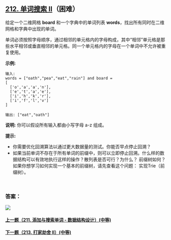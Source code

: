 ## [212. 单词搜索 II](https://leetcode-cn.com/problems/word-search-ii/)（困难）

给定一个二维网格 **board** 和一个字典中的单词列表 **words**，找出所有同时在二维网格和字典中出现的单词。

单词必须按照字母顺序，通过相邻的单元格内的字母构成，其中“相邻”单元格是那些水平相邻或垂直相邻的单元格。同一个单元格内的字母在一个单词中不允许被重复使用。

**示例:**

```
输入: 
words = ["oath","pea","eat","rain"] and board =
[
  ['o','a','a','n'],
  ['e','t','a','e'],
  ['i','h','k','r'],
  ['i','f','l','v']
]

输出: ["eat","oath"]
```

**说明:**
你可以假设所有输入都由小写字母 a-z 组成。

**提示:**

- 你需要优化回溯算法以通过更大数据量的测试。你能否早点停止回溯？
- 如果当前单词不存在于所有单词的前缀中，则可以立即停止回溯。什么样的数据结构可以有效地执行这样的操作？散列表是否可行？为什么？ 前缀树如何？如果你想学习如何实现一个基本的前缀树，请先查看这个问题： 实现Trie（前缀树）。

<br/>

### 答案：













![](https://img-blog.csdnimg.cn/20200807155236311.png)

#### [上一题（211. 添加与搜索单词 - 数据结构设计）(中等)](https://github.com/sdwwld/leetCode/blob/master/src/main/java/com/wld/java/leetcode/leetCode0211.md)

#### [下一题（213. 打家劫舍 II）(中等)](https://github.com/sdwwld/leetCode/blob/master/src/main/java/com/wld/java/leetcode/leetCode0213.md)